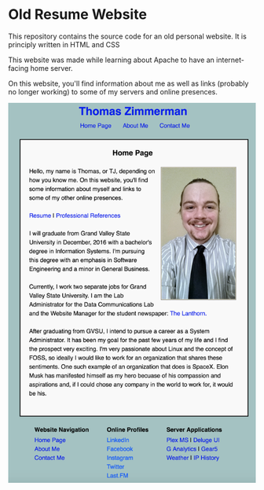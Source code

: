 # Old Resume Website

This repository contains the source code for an old personal website. It is principly written in HTML and CSS

This website was made while learning about Apache to have an internet-facing home server.

On this website, you'll find information about me as well as links (probably no longer working) to some of my servers and online presences.

![Alt text](https://raw.githubusercontent.com/zimmertr/Old-Resume-Website/master/screenshot.png "Resume Website")
